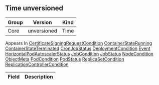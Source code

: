 ## Time unversioned

Group        | Version     | Kind
------------ | ---------- | -----------
Core | unversioned | Time





<aside class="notice">
Appears In  <a href="#certificatesigningrequestcondition-v1alpha1">CertificateSigningRequestCondition</a>  <a href="#containerstaterunning-v1">ContainerStateRunning</a>  <a href="#containerstateterminated-v1">ContainerStateTerminated</a>  <a href="#cronjobstatus-v2alpha1">CronJobStatus</a>  <a href="#deploymentcondition-v1beta1">DeploymentCondition</a>  <a href="#event-v1">Event</a>  <a href="#horizontalpodautoscalerstatus-v1">HorizontalPodAutoscalerStatus</a>  <a href="#jobcondition-v1">JobCondition</a>  <a href="#jobstatus-v1">JobStatus</a>  <a href="#nodecondition-v1">NodeCondition</a>  <a href="#objectmeta-v1">ObjectMeta</a>  <a href="#podcondition-v1">PodCondition</a>  <a href="#podstatus-v1">PodStatus</a>  <a href="#replicasetcondition-v1beta1">ReplicaSetCondition</a>  <a href="#replicationcontrollercondition-v1">ReplicationControllerCondition</a> </aside>

Field        | Description
------------ | -----------

